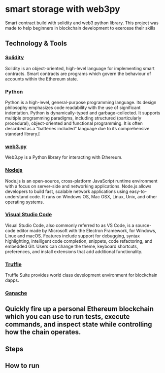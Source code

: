 # smart storage with web3py
Smart contract build with solidity and web3 python library. This project was made to help beginners in blockchain development to exercese their skills

## Technology & Tools
### [Solidity](https://docs.soliditylang.org/en/v0.8.17/)
Solidity is an object-oriented, high-level language for implementing smart contracts. Smart contracts are programs which govern the behaviour of accounts within the Ethereum state.
### [Python](https://docs.soliditylang.org/en/v0.8.17/)
Python is a high-level, general-purpose programming language. Its design philosophy emphasizes code readability with the use of significant indentation. Python is dynamically-typed and garbage-collected. It supports multiple programming paradigms, including structured (particularly procedural), object-oriented and functional programming. It is often described as a "batteries included" language due to its comprehensive standard library.[
### [web3.py](https://web3py.readthedocs.io/en/v5/)
Web3.py is a Python library for interacting with Ethereum.
### [Nodejs](https://nodejs.org/en/)
Node.js is an open-source, cross-platform JavaScript runtime environment with a focus on server-side and networking applications. Node.js allows developers to build fast, scalable network applications using easy-to-understand code. It runs on Windows OS, Mac OSX, Linux, Unix, and other operating systems.

### [Visual Studio Code](https://code.visualstudio.com/)
Visual Studio Code, also commonly referred to as VS Code, is a source-code editor made by Microsoft with the Electron Framework, for Windows, Linux and macOS. Features include support for debugging, syntax highlighting, intelligent code completion, snippets, code refactoring, and embedded Git. Users can change the theme, keyboard shortcuts, preferences, and install extensions that add additional functionality.
### [Truffle]([https://trufflesuite.com/](https://trufflesuite.com/ganache/))
Truffle Suite provides world class development environment for blockchain dapps.
### [Ganache](https://trufflesuite.com/)
Quickly fire up a personal Ethereum blockchain which you can use to run tests, execute commands, and inspect state while controlling how the chain operates.
- 
## Steps
## How to run

